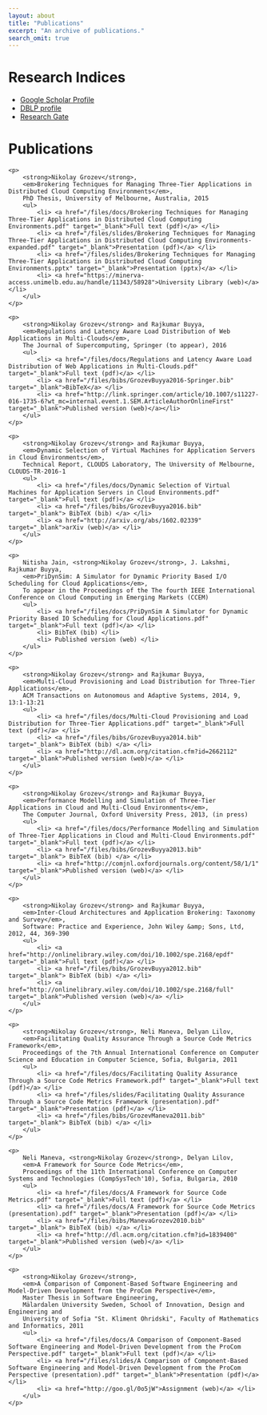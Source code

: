 ```yaml
---
layout: about
title: "Publications"
excerpt: "An archive of publications."
search_omit: true
---
```


# Research Indices

*   [Google Scholar Profile](http://scholar.google.com.au/citations?user=yVbOGJ0AAAAJ&hl=en&oi=ao)
*   [DBLP profile](http://www.informatik.uni-trier.de/~ley/pers/hd/g/Grozev:Nikolay)
*   [Research Gate](https://www.researchgate.net/profile/Nikolay_Grozev/)


# Publications

<div class="publicationslist">
    
    <p>
        <strong>Nikolay Grozev</strong>, 
        <em>Brokering Techniques for Managing Three-Tier Applications in Distributed Cloud Computing Environments</em>, 
        PhD Thesis, University of Melbourne, Australia, 2015 
        <ul>
            <li> <a href="/files/docs/Brokering Techniques for Managing Three-Tier Applications in Distributed Cloud Computing Environments.pdf" target="_blank">Full text (pdf)</a> </li>
            <li> <a href="/files/slides/Brokering Techniques for Managing Three-Tier Applications in Distributed Cloud Computing Environments-expanded.pdf" target="_blank">Presentation (pdf)</a> </li> 
            <li> <a href="/files/slides/Brokering Techniques for Managing Three-Tier Applications in Distributed Cloud Computing Environments.pptx" target="_blank">Presentation (pptx)</a> </li>   
            <li> <a href="https://minerva-access.unimelb.edu.au/handle/11343/58928">University Library (web)</a> </li>    
        </ul>
    </p>

    <p>
        <strong>Nikolay Grozev</strong> and Rajkumar Buyya, 
        <em>Regulations and Latency Aware Load Distribution of Web Applications in Multi-Clouds</em>, 
        The Journal of Supercomputing, Springer (to appear), 2016 
        <ul>
            <li> <a href="/files/docs/Regulations and Latency Aware Load Distribution of Web Applications in Multi-Clouds.pdf" target="_blank">Full text (pdf)</a> </li>
            <li> <a href="/files/bibs/GrozevBuyya2016-Springer.bib" target="_blank">BibTeX</a> </li>    
            <li> <a href="http://link.springer.com/article/10.1007/s11227-016-1735-6?wt_mc=internal.event.1.SEM.ArticleAuthorOnlineFirst" target="_blank">Published version (web)</a></li>
        </ul>
    </p>

    <p>
        <strong>Nikolay Grozev</strong> and Rajkumar Buyya, 
        <em>Dynamic Selection of Virtual Machines for Application Servers in Cloud Environments</em>, 
        Technical Report, CLOUDS Laboratory, The University of Melbourne, CLOUDS-TR-2016-1
        <ul>
            <li> <a href="/files/docs/Dynamic Selection of Virtual Machines for Application Servers in Cloud Environments.pdf" target="_blank">Full text (pdf)</a> </li>
            <li> <a href="/files/bibs/GrozevBuyya2016.bib" target="_blank"> BibTeX (bib) </a> </li>    
            <li> <a href="http://arxiv.org/abs/1602.02339" target="_blank">arXiv (web)</a> </li>
        </ul>
    </p>

    <p>
        Nitisha Jain, <strong>Nikolay Grozev</strong>, J. Lakshmi, Rajkumar Buyya, 
        <em>PriDynSim: A Simulator for Dynamic Priority Based I/O Scheduling for Cloud Applications</em>, 
        To appear in the Proceedings of the The fourth IEEE International Conference on Cloud Computing in Emerging Markets (CCEM) 
        <ul>
            <li> <a href="/files/docs/PriDynSim A Simulator for Dynamic Priority Based IO Scheduling for Cloud Applications.pdf" target="_blank">Full text (pdf)</a> </li>
            <li> BibTeX (bib) </li>    
            <li> Published version (web) </li>
        </ul>
    </p>

    <p>
        <strong>Nikolay Grozev</strong> and Rajkumar Buyya, 
        <em>Multi-Cloud Provisioning and Load Distribution for Three-Tier Applications</em>, 
        ACM Transactions on Autonomous and Adaptive Systems, 2014, 9, 13:1-13:21
        <ul>
            <li> <a href="/files/docs/Multi-Cloud Provisioning and Load Distribution for Three-Tier Applications.pdf" target="_blank">Full text (pdf)</a> </li>
            <li> <a href="/files/bibs/GrozevBuyya2014.bib" target="_blank"> BibTeX (bib) </a> </li>    
            <li> <a href="http://dl.acm.org/citation.cfm?id=2662112" target="_blank">Published version (web)</a> </li>
        </ul>
    </p>

    <p>
        <strong>Nikolay Grozev</strong> and Rajkumar Buyya, 
        <em>Performance Modelling and Simulation of Three-Tier Applications in Cloud and Multi-Cloud Environments</em>, 
        The Computer Journal, Oxford University Press, 2013, (in press)
        <ul>
            <li> <a href="/files/docs/Performance Modelling and Simulation of Three-Tier Applications in Cloud and Multi-Cloud Environments.pdf" target="_blank">Full text (pdf)</a> </li>
            <li> <a href="/files/bibs/GrozevBuyya2013.bib" target="_blank"> BibTeX (bib) </a> </li>    
            <li> <a href="http://comjnl.oxfordjournals.org/content/58/1/1" target="_blank">Published version (web)</a> </li>    
        </ul>
    </p>

    <p>
        <strong>Nikolay Grozev</strong> and Rajkumar Buyya, 
        <em>Inter-Cloud Architectures and Application Brokering: Taxonomy and Survey</em>, 
        Software: Practice and Experience, John Wiley &amp; Sons, Ltd, 2012, 44, 369-390 
        <ul>
            <li> <a href="http://onlinelibrary.wiley.com/doi/10.1002/spe.2168/epdf" target="_blank">Full text (pdf)</a> </li>
            <li> <a href="/files/bibs/GrozevBuyya2012.bib" target="_blank"> BibTeX (bib) </a> </li>    
            <li> <a href="http://onlinelibrary.wiley.com/doi/10.1002/spe.2168/full" target="_blank">Published version (web)</a> </li>    
        </ul>
    </p>

    <p>
        <strong>Nikolay Grozev</strong>, Neli Maneva, Delyan Lilov, 
        <em>Facilitating Quality Assurance Through a Source Code Metrics Framework</em>, 
        Proceedings of the 7th Annual International Conference on Computer Science and Education in Computer Science, Sofia, Bulgaria, 2011 
        <ul>
            <li> <a href="/files/docs/Facilitating Quality Assurance Through a Source Code Metrics Framework.pdf" target="_blank">Full text (pdf)</a> </li> 
            <li> <a href="/files/slides/Facilitating Quality Assurance Through a Source Code Metrics Framework (presentation).pdf" target="_blank">Presentation (pdf)</a> </li>
            <li> <a href="/files/bibs/GrozevManeva2011.bib" target="_blank"> BibTeX (bib) </a> </li> 
        </ul>
    </p>
        
    <p>
        Neli Maneva, <strong>Nikolay Grozev</strong>, Delyan Lilov, 
        <em>A Framework for Source Code Metrics</em>, 
        Proceedings of the 11th International Conference on Computer Systems and Technologies (CompSysTech'10), Sofia, Bulgaria, 2010 
        <ul>
            <li> <a href="/files/docs/A Framework for Source Code Metrics.pdf" target="_blank">Full text (pdf)</a> </li>        
            <li> <a href="/files/docs/A Framework for Source Code Metrics (presentation).pdf" target="_blank">Presentation (pdf)</a> </li>
            <li> <a href="/files/bibs/ManevaGrozev2010.bib" target="_blank"> BibTeX (bib) </a> </li>    
            <li> <a href="http://dl.acm.org/citation.cfm?id=1839400" target="_blank">Published version (web)</a> </li>    
        </ul>
    </p>
            
    <p>
        <strong>Nikolay Grozev</strong>, 
        <em>A Comparison of Component-Based Software Engineering and Model-Driven Development from the ProCom Perspective</em>, 
        Master Thesis in Software Engineering,  
        Mälardalen University Sweden, School of Innovation, Design and Engineering and 
        University of Sofia "St. Kliment Ohridski", Faculty of Mathematics and Informatics, 2011 
        <ul>
            <li> <a href="/files/docs/A Comparison of Component-Based Software Engineering and Model-Driven Development from the ProCom Perspective.pdf" target="_blank">Full text (pdf)</a> </li>
            <li> <a href="/files/slides/A Comparison of Component-Based Software Engineering and Model-Driven Development from the ProCom Perspective (presentation).pdf" target="_blank">Presentation (pdf)</a> </li>   
            <li> <a href="http://goo.gl/0o5jW">Assignment (web)</a> </li>    
        </ul>
    </p>
    
</div>

